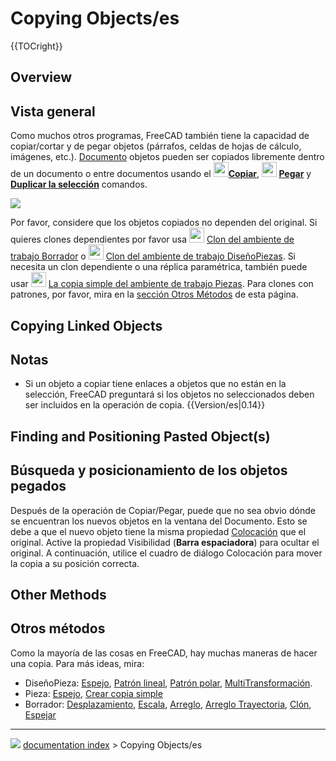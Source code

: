 # Copying Objects/es
{{TOCright}}

## Overview


<div class="mw-translate-fuzzy">

## Vista general 

Como muchos otros programas, FreeCAD también tiene la capacidad de copiar/cortar y de pegar objetos (párrafos, celdas de hojas de cálculo, imágenes, etc.). [Documento](Document_structure/es.md) objetos pueden ser copiados libremente dentro de un documento o entre documentos usando el **<img src="images/Std_Copy.svg" width=24px>[Copiar](Std_Copy/es.md)**, **<img src="images/Std_Paste.svg" width=24px> [Pegar](Std_Paste/es.md)** y **[Duplicar la selección](Std_DuplicateSelection/es.md)** comandos.


</div>

![](images/Copy_past_duplicate.png )


<div class="mw-translate-fuzzy">

Por favor, considere que los objetos copiados no dependen del original. Si quieres clones dependientes por favor usa <img alt="" src=images/Draft_Clone.svg  style="width:24px;"> [Clon del ambiente de trabajo Borrador](Draft_Clone/es.md) o <img alt="" src=images/PartDesign_Clone.svg  style="width:24px;"> [ Clon del ambiente de trabajo DiseñoPiezas](PartDesign_Clone/es.md). Si necesita un clon dependiente o una réplica paramétrica, también puede usar <img alt="" src=images/Part_SimpleCopy.svg  style="width:24px;"> [ La copia simple del ambiente de trabajo Piezas](Part_SimpleCopy/es.md). Para clones con patrones, por favor, mira en la [ sección Otros Métodos](Copying_Objects/es#Otros_Métodos.md) de esta página.


</div>

## Copying Linked Objects 


<div class="mw-translate-fuzzy">

## Notas

-   Si un objeto a copiar tiene enlaces a objetos que no están en la selección, FreeCAD preguntará si los objetos no seleccionados deben ser incluidos en la operación de copia. {{Version/es|0.14}}


</div>

## Finding and Positioning Pasted Object(s) 


<div class="mw-translate-fuzzy">

## Búsqueda y posicionamiento de los objetos pegados 

Después de la operación de Copiar/Pegar, puede que no sea obvio dónde se encuentran los nuevos objetos en la ventana del Documento. Esto se debe a que el nuevo objeto tiene la misma propiedad [Colocación](Placement/es.md) que el original. Active la propiedad Visibilidad (**Barra espaciadora**) para ocultar el original. A continuación, utilice el cuadro de diálogo Colocación para mover la copia a su posición correcta.


</div>

## Other Methods 


<div class="mw-translate-fuzzy">

## Otros métodos 

Como la mayoría de las cosas en FreeCAD, hay muchas maneras de hacer una copia. Para más ideas, mira:

-   DiseñoPieza: [Espejo](PartDesign_Mirrored/es.md), [Patrón lineal](PartDesign_LinearPattern/es.md), [Patrón polar](PartDesign_PolarPattern/es.md), [MultiTransformación](PartDesign_MultiTransform/es.md).
-   Pieza: [Espejo](Part_Mirror/es.md), [Crear copia simple](Part_SimpleCopy/es.md)
-   Borrador: [Desplazamiento](Draft_Offset/es.md), [Escala](Draft_Scale/es.md), [Arreglo](Draft_Array/es.md), [Arreglo Trayectoria](Draft_PathArray/es.md), [Clón](Draft_Clone/es.md), [Espejar](Draft_Mirror/es.md)


</div>



---
![](images/Button_right.svg) [documentation index](../README.md) > Copying Objects/es
